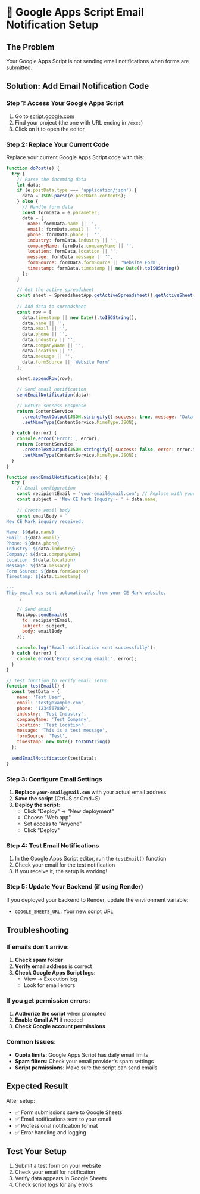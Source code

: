 # 📧 Google Apps Script Email Notification Setup

## The Problem
Your Google Apps Script is not sending email notifications when forms are submitted.

## Solution: Add Email Notification Code

### Step 1: Access Your Google Apps Script
1. Go to [script.google.com](https://script.google.com)
2. Find your project (the one with URL ending in `/exec`)
3. Click on it to open the editor

### Step 2: Replace Your Current Code
Replace your current Google Apps Script code with this:

```javascript
function doPost(e) {
  try {
    // Parse the incoming data
    let data;
    if (e.postData.type === 'application/json') {
      data = JSON.parse(e.postData.contents);
    } else {
      // Handle form data
      const formData = e.parameter;
      data = {
        name: formData.name || '',
        email: formData.email || '',
        phone: formData.phone || '',
        industry: formData.industry || '',
        companyName: formData.companyName || '',
        location: formData.location || '',
        message: formData.message || '',
        formSource: formData.formSource || 'Website Form',
        timestamp: formData.timestamp || new Date().toISOString()
      };
    }

    // Get the active spreadsheet
    const sheet = SpreadsheetApp.getActiveSpreadsheet().getActiveSheet();
    
    // Add data to spreadsheet
    const row = [
      data.timestamp || new Date().toISOString(),
      data.name || '',
      data.email || '',
      data.phone || '',
      data.industry || '',
      data.companyName || '',
      data.location || '',
      data.message || '',
      data.formSource || 'Website Form'
    ];
    
    sheet.appendRow(row);

    // Send email notification
    sendEmailNotification(data);

    // Return success response
    return ContentService
      .createTextOutput(JSON.stringify({ success: true, message: 'Data saved successfully!' }))
      .setMimeType(ContentService.MimeType.JSON);

  } catch (error) {
    console.error('Error:', error);
    return ContentService
      .createTextOutput(JSON.stringify({ success: false, error: error.toString() }))
      .setMimeType(ContentService.MimeType.JSON);
  }
}

function sendEmailNotification(data) {
  try {
    // Email configuration
    const recipientEmail = 'your-email@gmail.com'; // Replace with your email
    const subject = 'New CE Mark Inquiry - ' + data.name;
    
    // Create email body
    const emailBody = `
New CE Mark inquiry received:

Name: ${data.name}
Email: ${data.email}
Phone: ${data.phone}
Industry: ${data.industry}
Company: ${data.companyName}
Location: ${data.location}
Message: ${data.message}
Form Source: ${data.formSource}
Timestamp: ${data.timestamp}

---
This email was sent automatically from your CE Mark website.
    `;

    // Send email
    MailApp.sendEmail({
      to: recipientEmail,
      subject: subject,
      body: emailBody
    });

    console.log('Email notification sent successfully');
  } catch (error) {
    console.error('Error sending email:', error);
  }
}

// Test function to verify email setup
function testEmail() {
  const testData = {
    name: 'Test User',
    email: 'test@example.com',
    phone: '1234567890',
    industry: 'Test Industry',
    companyName: 'Test Company',
    location: 'Test Location',
    message: 'This is a test message',
    formSource: 'Test',
    timestamp: new Date().toISOString()
  };
  
  sendEmailNotification(testData);
}
```

### Step 3: Configure Email Settings
1. **Replace `your-email@gmail.com`** with your actual email address
2. **Save the script** (Ctrl+S or Cmd+S)
3. **Deploy the script**:
   - Click "Deploy" → "New deployment"
   - Choose "Web app"
   - Set access to "Anyone"
   - Click "Deploy"

### Step 4: Test Email Notifications
1. In the Google Apps Script editor, run the `testEmail()` function
2. Check your email for the test notification
3. If you receive it, the setup is working!

### Step 5: Update Your Backend (if using Render)
If you deployed your backend to Render, update the environment variable:
- `GOOGLE_SHEETS_URL`: Your new script URL

## Troubleshooting

### If emails don't arrive:
1. **Check spam folder**
2. **Verify email address** is correct
3. **Check Google Apps Script logs**:
   - View → Execution log
   - Look for email errors

### If you get permission errors:
1. **Authorize the script** when prompted
2. **Enable Gmail API** if needed
3. **Check Google account permissions**

### Common Issues:
- **Quota limits**: Google Apps Script has daily email limits
- **Spam filters**: Check your email provider's spam settings
- **Script permissions**: Make sure the script can send emails

## Expected Result
After setup:
- ✅ Form submissions save to Google Sheets
- ✅ Email notifications sent to your email
- ✅ Professional notification format
- ✅ Error handling and logging

## Test Your Setup
1. Submit a test form on your website
2. Check your email for notification
3. Verify data appears in Google Sheets
4. Check script logs for any errors 